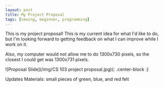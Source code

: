```yaml
---
layout: post
title: My Project Proposal
tags: [sewing, beginner, programming]
---
```

This is my project proposal!
This is my current idea for what I'd like to do, but I'm looking forward to getting feedback on what I can improve while I work on it.

Also, my computer would not allow me to do 1300x730 pixels, so the closest I could get was 1300x731 pixels.

![Proposal Slide](/img/CS 103 project proposal.jpg){: .center-block :}

Updates Materials: small pieces of green, blue, and red felt
